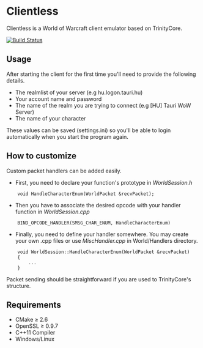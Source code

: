 Clientless
=============

Clientless is a World of Warcraft client emulator based on TrinityCore.

[![Build Status](https://drone.io/github.com/Dehravor/Clientless/status.png)](https://drone.io/github.com/Dehravor/Clientless/latest)

## Usage

After starting the client for the first time you'll need to provide the following details.

+ The realmlist of your server (e.g hu.logon.tauri.hu)
+ Your account name and password
+ The name of the realm you are trying to connect (e.g [HU] Tauri WoW Server)
+ The name of your character

These values can be saved (settings.ini) so you'll be able to login automatically when you start the program again.

## How to customize

Custom packet handlers can be added easily.

+ First, you need to declare your function's prototype in *WorldSession.h*

```
    void HandleCharacterEnum(WorldPacket &recvPacket);
```

+ Then you have to associate the desired opcode with your handler function in *WorldSession.cpp*

```
    BIND_OPCODE_HANDLER(SMSG_CHAR_ENUM, HandleCharacterEnum)
```

+ Finally, you need to define your handler somewhere. You may create your own .cpp files or use *MiscHandler.cpp* in World/Handlers directory.

```
    void WorldSession::HandleCharacterEnum(WorldPacket &recvPacket)
    {
        ...
    }
```

Packet sending should be straightforward if you are used to TrinityCore's structure.

Requirements
-------

 + CMake ≥ 2.6
 + OpenSSL ≥ 0.9.7
 + C++11 Compiler
 + Windows/Linux